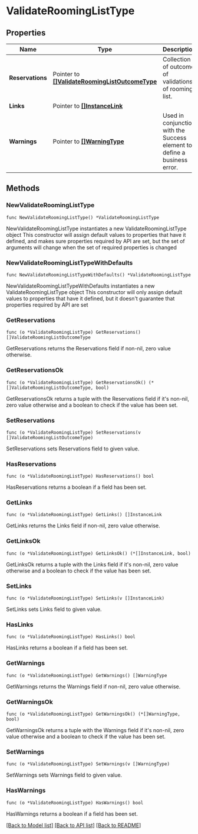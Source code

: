 # ValidateRoomingListType

## Properties

Name | Type | Description | Notes
------------ | ------------- | ------------- | -------------
**Reservations** | Pointer to [**[]ValidateRoomingListOutcomeType**](ValidateRoomingListOutcomeType.md) | Collection of outcome of validations of rooming list. | [optional] 
**Links** | Pointer to [**[]InstanceLink**](InstanceLink.md) |  | [optional] 
**Warnings** | Pointer to [**[]WarningType**](WarningType.md) | Used in conjunction with the Success element to define a business error. | [optional] 

## Methods

### NewValidateRoomingListType

`func NewValidateRoomingListType() *ValidateRoomingListType`

NewValidateRoomingListType instantiates a new ValidateRoomingListType object
This constructor will assign default values to properties that have it defined,
and makes sure properties required by API are set, but the set of arguments
will change when the set of required properties is changed

### NewValidateRoomingListTypeWithDefaults

`func NewValidateRoomingListTypeWithDefaults() *ValidateRoomingListType`

NewValidateRoomingListTypeWithDefaults instantiates a new ValidateRoomingListType object
This constructor will only assign default values to properties that have it defined,
but it doesn't guarantee that properties required by API are set

### GetReservations

`func (o *ValidateRoomingListType) GetReservations() []ValidateRoomingListOutcomeType`

GetReservations returns the Reservations field if non-nil, zero value otherwise.

### GetReservationsOk

`func (o *ValidateRoomingListType) GetReservationsOk() (*[]ValidateRoomingListOutcomeType, bool)`

GetReservationsOk returns a tuple with the Reservations field if it's non-nil, zero value otherwise
and a boolean to check if the value has been set.

### SetReservations

`func (o *ValidateRoomingListType) SetReservations(v []ValidateRoomingListOutcomeType)`

SetReservations sets Reservations field to given value.

### HasReservations

`func (o *ValidateRoomingListType) HasReservations() bool`

HasReservations returns a boolean if a field has been set.

### GetLinks

`func (o *ValidateRoomingListType) GetLinks() []InstanceLink`

GetLinks returns the Links field if non-nil, zero value otherwise.

### GetLinksOk

`func (o *ValidateRoomingListType) GetLinksOk() (*[]InstanceLink, bool)`

GetLinksOk returns a tuple with the Links field if it's non-nil, zero value otherwise
and a boolean to check if the value has been set.

### SetLinks

`func (o *ValidateRoomingListType) SetLinks(v []InstanceLink)`

SetLinks sets Links field to given value.

### HasLinks

`func (o *ValidateRoomingListType) HasLinks() bool`

HasLinks returns a boolean if a field has been set.

### GetWarnings

`func (o *ValidateRoomingListType) GetWarnings() []WarningType`

GetWarnings returns the Warnings field if non-nil, zero value otherwise.

### GetWarningsOk

`func (o *ValidateRoomingListType) GetWarningsOk() (*[]WarningType, bool)`

GetWarningsOk returns a tuple with the Warnings field if it's non-nil, zero value otherwise
and a boolean to check if the value has been set.

### SetWarnings

`func (o *ValidateRoomingListType) SetWarnings(v []WarningType)`

SetWarnings sets Warnings field to given value.

### HasWarnings

`func (o *ValidateRoomingListType) HasWarnings() bool`

HasWarnings returns a boolean if a field has been set.


[[Back to Model list]](../README.md#documentation-for-models) [[Back to API list]](../README.md#documentation-for-api-endpoints) [[Back to README]](../README.md)


